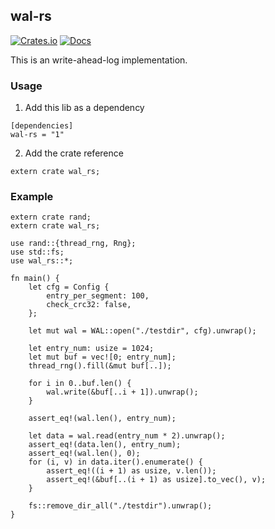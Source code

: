 ## wal-rs
[![Crates.io](https://img.shields.io/crates/v/wal-rs.svg)](https://crates.io/crates/wal-rs)
[![Docs](https://docs.rs/wal-rs/badge.svg)](https://docs.rs/wal-rs)

This is an write-ahead-log implementation.

### Usage
1. Add this lib as a dependency
```
[dependencies]
wal-rs = "1"
```

2. Add the crate reference
```
extern crate wal_rs;
```

### Example
```
extern crate rand;
extern crate wal_rs;

use rand::{thread_rng, Rng};
use std::fs;
use wal_rs::*;

fn main() {
    let cfg = Config {
        entry_per_segment: 100,
        check_crc32: false,
    };

    let mut wal = WAL::open("./testdir", cfg).unwrap();

    let entry_num: usize = 1024;
    let mut buf = vec![0; entry_num];
    thread_rng().fill(&mut buf[..]);

    for i in 0..buf.len() {
        wal.write(&buf[..i + 1]).unwrap();
    }

    assert_eq!(wal.len(), entry_num);

    let data = wal.read(entry_num * 2).unwrap();
    assert_eq!(data.len(), entry_num);
    assert_eq!(wal.len(), 0);
    for (i, v) in data.iter().enumerate() {
        assert_eq!((i + 1) as usize, v.len());
        assert_eq!(&buf[..(i + 1) as usize].to_vec(), v);
    }

    fs::remove_dir_all("./testdir").unwrap();
}

```
